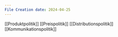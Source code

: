 ```yaml
---
File Creation date: 2024-04-25
---
```

[[Produktpolitik]]
[[Preispolitik]]
[[Distributionspolitik]]
[[Kommunikationspolitik]]